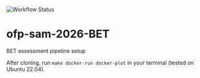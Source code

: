![Workflow Status](https://github.com/PacificCommunity/ofp-sam-2026-BET/actions/workflows/test-and-build.yml/badge.svg)

# ofp-sam-2026-BET
BET assessment pipeline setup

After cloning, run `make docker-run docker-plot` in your terminal (tested on Ubuntu 22.04).
